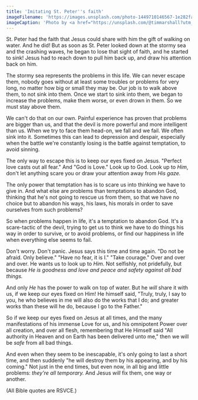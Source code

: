 ```yaml
---
title: 'Imitating St. Peter''s faith'
imageFilename: 'https://images.unsplash.com/photo-1449710146567-1e282fa41f2f?ixlib=rb-1.2.1&ixid=MnwxMjA3fDB8MHxwaG90by1wYWdlfHx8fGVufDB8fHx8&auto=format&fit=crop&w=1470&q=80'
imageCaption: 'Photo by <a href="https://unsplash.com/@timmarshall?utm_source=unsplash&utm_medium=referral&utm_content=creditCopyText">Tim Marshall</a> on <a href="https://unsplash.com/s/photos/raging-sea?utm_source=unsplash&utm_medium=referral&utm_content=creditCopyText">Unsplash</a>'
---
```


St. Peter had the faith that Jesus could share with him the gift of walking on water. And he did! But as soon as St. Peter looked down at the stormy sea and the crashing waves, he began to lose that sight of faith, and he started to sink! Jesus had to reach down to pull him back up, and draw his attention back on him.

The stormy sea represents the problems in this life. We can never escape them, nobody goes without at least some troubles or problems for very long, no matter how big or small they may be. Our job is to walk above them, to not sink into them. Once we start to sink into them, we began to increase the problems, make them worse, or even drown in them. So we must stay above them.

We can't do that on our own. Painful experience has proven that problems are bigger than us, and that the devil is more powerful and more intelligent than us. When we try to face them head-on, we fall and we fail. We often sink into it. Sometimes this can lead to depression and despair, especially when the battle we're constantly losing is the battle against temptation, to avoid sinning.

The only way to escape this is to keep our eyes fixed on Jesus. "Perfect love casts out all fear." And "God is Love." Look up to God. Look up to *Him*, don't let anything scare you or draw your attention away from *His gaze.*

The only power that temptation has is to scare us into thinking we have to give in. And what else are problems than temptations to abandon God, thinking that he's not going to rescue us from them, so that we have no choice but to abandon his ways, his laws, his morals in order to save ourselves from such problems?

So when problems happen in life, it's a temptation to abandon God. It's a scare-tactic of the devil, trying to get us to think we have to do things his way in order to survive, or to avoid problems, or find our happiness in life when everything else seems to fail.

Don't worry. Don't panic. Jesus says this time and time again. "Do not be afraid. Only believe." "Have no fear, it is I." "Take courage." Over and over and over. He wants us to look up to *Him*. Not selfishly, not pridefully, but because *He is goodness and love and peace and safety against all bad things.*

And only *He* has the power to walk on top of water. But he *will* share it with us, if we keep our eyes fixed on Him! He himself said, "Truly, truly, I say to you, he who believes in me will also do the works that I do; and greater works than these will he do, because I go to the Father."

So if we keep our eyes fixed on Jesus at all times, and the many manifestations of his immense Love for us, and his omnipotent Power over all creation, and over all flesh, remembering that He Himself said "All authority in Heaven and on Earth has been delivered unto me," then we will be *safe* from all bad things.

And even when they seem to be inescapable, it's only going to last a short time, and then suddenly "he will destroy them by his appearing, and by his coming." Not just in the end times, but even now, in all big and little problems: *they're all temporary.* And Jesus *will* fix them, one way or another.

(All Bible quotes are RSVCE.)